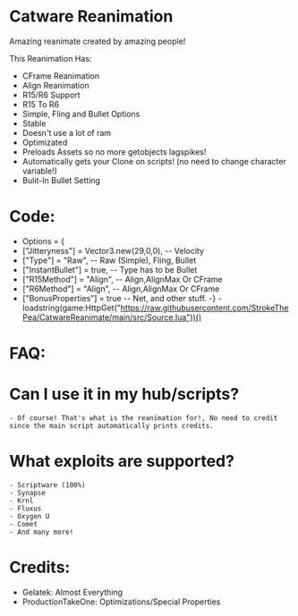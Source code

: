 # Catware Reanimation
Amazing reanimate created by amazing people!

This Reanimation Has:
- CFrame Reanimation
- Align Reanimation
- R15/R6 Support
- R15 To R6
- Simple, Fling and Bullet Options
- Stable
- Doesn't use a lot of ram
- Optimizated
- Preloads Assets so no more getobjects lagspikes!
- Automatically gets your Clone on scripts! (no need to change character variable!)
- Bulit-In Bullet Setting

# Code:
- Options = {
-	["Jitteryness"] = Vector3.new(29,0,0), -- Velocity
-	["Type"] = "Raw", -- Raw (Simple), Fling, Bullet
-	["InstantBullet"] = true, -- Type has to be Bullet
-	["R15Method"] = "Align", -- Align,AlignMax Or CFrame
-	["R6Method"] = "Align", -- Align,AlignMax Or CFrame
-	["BonusProperties"] = true -- Net, and other stuff.
-}
-loadstring(game:HttpGet("https://raw.githubusercontent.com/StrokeThePea/CatwareReanimate/main/src/Source.lua"))()

# FAQ: 
  # Can I use it in my hub/scripts?
    - Of course! That's what is the reanimation for!, No need to credit since the main script automatically prints credits.
  # What exploits are supported?
    - Scriptware (100%)
    - Synapse
    - Krnl
    - Fluxus
    - Oxygen U
    - Comet
    - And many more!
    
# Credits:
- Gelatek: Almost Everything
- ProductionTakeOne: Optimizations/Special Properties
